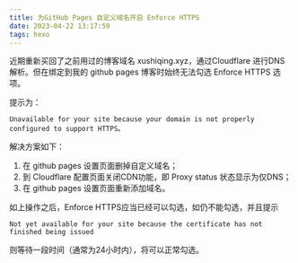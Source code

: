 ```yaml
---
title: 为GitHub Pages 自定义域名开启 Enforce HTTPS
date: 2023-04-22 13:17:59
tags: hexo
---
```


近期重新买回了之前用过的博客域名 xushiqing.xyz，通过Cloudflare 进行DNS解析。但在绑定到我的 github pages 博客时始终无法勾选 Enforce HTTPS 选项。

提示为：

```
Unavailable for your site because your domain is not properly configured to support HTTPS。
```

解决方案如下：

<!--more-->

1. 在 github pages 设置页面删掉自定义域名；
2. 到 Cloudflare 配置页面关闭CDN功能，即 Proxy status 状态显示为仅DNS；
3. 在 github pages 设置页面重新添加域名。

如上操作之后，Enforce HTTPS应当已经可以勾选，如仍不能勾选，并且提示

```
Not yet available for your site because the certificate has not finished being issued
```



则等待一段时间（通常为24小时内），将可以正常勾选。



